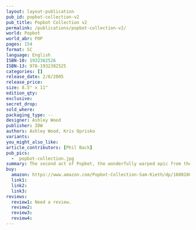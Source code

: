 ```yaml
---
layout: layout-publication
pub_id: popbot-collection-v2
pub_title: Popbot Collection v2
permalink: /publications/popbot-collection-v2/
world: Popbot
world_abr: POP
pages: 154
format: SC
language: English
ISBN-10: 1932382526
ISBN-13: 978-1932382525
categories: []
release_date: 2/8/2005
release_price: 
size: 8.5" x 11"
edition_qty: 
exclusive: 
secret_drop:
sold_where: 
packaging_type: --
designer: Ashley Wood
publisher: IDW
authors: Ashley Wood, Kris Oprisko
variants:
you_might_also_like: 
article_contributors: [Phil Back]
pub_pics: 
  -  popbot-collection.jpg
summary: The second act of Popbot, the wonderfully warped epic from the mind of Ashley Wood, kicks off with the biggest fight in comic history! Ten years pass, and everything has changed. Canada is now run by deepcore rapper Mo Prostate, Warhol is a revolutionary on the planet Che, Popbot is running around, and Kitty has gone all puritan... Continue the wild ride through the singular imagination of Ashley Wood in the latest edition of his lavishly illustrated Popbot series, a perennial seller. - From Amazon
buy:
  amazon: https://www.amazon.com/Popbot-Collection-Sam-Kieth/dp/1600100341/ref=pd_sbs_14_3/133-5059642-7563232?_encoding=UTF8&pd_rd_i=1600100341&pd_rd_r=5a7e3370-2822-11e9-a720-93fce9026ffb&pd_rd_w=8gG2P&pd_rd_wg=R61Pq&pf_rd_p=588939de-d3f8-42f1-a3d8-d556eae5797d&pf_rd_r=93FVPHZ8QN65R4XXA7T5&psc=1&refRID=93FVPHZ8QN65R4XXA7T5
  link1: 
  link2: 
  link3: 
reviews:
  review1: Need a review.
  review2:
  review3:
  review4:
---
```

<p></p>